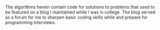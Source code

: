 
The algorithms herein contain code for solutions to problems that used to be featured on a blog I maintained while I was in college. The blog served as a forum for me to sharpen basic coding skills while and prepare for programming interviews.
